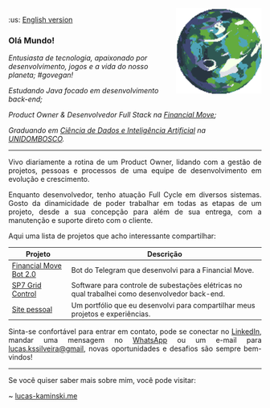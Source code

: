 <a href="https://deep-fold.itch.io/pixel-planet-generator">
  <img align="right" src="./img/planet.gif" width="170px" height="170px" alt="Quase um planeta Terra"/>
</a>

<p>
  :us: <a href="./README.md">English version</a>
</p>

### Olá Mundo!

<p>
<em>
Entusiasta de tecnologia, apaixonado por desenvolvimento, jogos e a vida do nosso planeta; #govegan!
</em>
</p>

<p>
<em>
Estudando Java focado em desenvolvimento back-end;
</em>
</p>

<p>
<em>
Product Owner & Desenvolvedor Full Stack  na <a href="https://financialmove.com.br/">Financial Move</a>;
</em>
</p>

<p>
<em>
Graduando em <a href="https://unidombosco.edu.br/cursos/ead/ciencia-de-dados-e-inteligencia-artificial/">Ciência de Dados e Inteligência Artificial</a> na <a href="https://unidombosco.edu.br/">UNIDOMBOSCO</a>.
</em>
</p>

---

<p align="justify">
Vivo diariamente a rotina de um Product Owner, lidando com a gestão de projetos, pessoas e processos de uma equipe de desenvolvimento em evolução e crescimento.
</p>

<p align="justify">
Enquanto  desenvolvedor, tenho atuação Full Cycle em diversos sistemas. Gosto da dinamicidade de poder trabalhar em todas as etapas de um projeto, desde a sua concepção para além de sua entrega, com a manutenção e suporte direto com o cliente.
</p>

<p align="justify">
Aqui uma lista de projetos que acho interessante compartilhar:
</p>

| Projeto                                                                                                                    | Descrição                                                                                      |
| -------------------------------------------------------------------------------------------------------------------------- | ---------------------------------------------------------------------------------------------- |
| <a href="https://t.me/FinancialMoveBot">Financial Move Bot 2.0</a>                                                         | Bot do Telegram que desenvolvi para a Financial Move.                                          |
| <a href="https://www.siemens.com/global/en/products/energy/grid-software/operation/grid-control.html">SP7 Grid Control</a> | Software para controle de subestações elétricas no qual trabalhei como desenvolvedor back-end. |
| <a href="https://www.lucas-kaminski.me">Site pessoal</a>                                                                   | Um portfólio que eu desenvolvi para compartilhar meus projetos e experiências.                 |

<p align="justify">
Sinta-se confortável para entrar em contato, pode se conectar no <a href="https://www.linkedin.com/in/lucas-kaminski/">LinkedIn</a>, mandar uma mensagem no <a href="https://api.whatsapp.com/send/?phone=5541998119091&text=Estava+vendo+seu+perfil+no+github+e+gostaria+de+entrar+em+contato.&type=phone_number&app_absent=0">WhatsApp</a> ou um e-mail para <a href="mailto:lucas.kssilveira@gmail.com">lucas.kssilveira@gmail</a>, novas oportunidades e desafios são sempre bem-vindos!
</p>

---

<p align="justify">
Se você quiser saber mais sobre mim, você pode visitar:

~ <a href="https://www.lucas-kaminski.me">lucas-kaminski.me</a>

</p>

